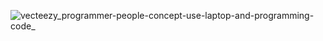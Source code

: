 ![vecteezy_programmer-people-concept-use-laptop-and-programming-code_](https://user-images.githubusercontent.com/88438873/175095758-1174a3d3-5735-495f-92bf-46883772c5d1.jpg)
